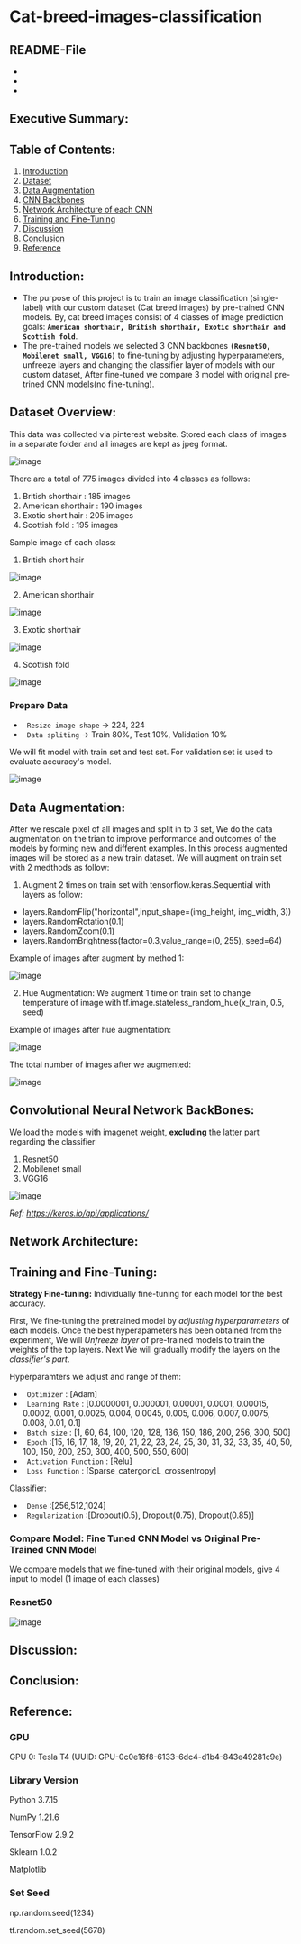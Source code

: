 # Cat-breed-images-classification
## README-File
-
-
-

## Executive Summary:


## Table of Contents:
1. [Introduction](#introduction)
2. [Dataset](#dataset)
3. [Data Augmentation](#augment)
4. [CNN Backbones](#bb)
5. [Network Architecture of each CNN](#architecture)
6. [Training and Fine-Tuning](#finetuning)
7. [Discussion](#discussion)
8. [Conclusion](#conclusion)
9. [Reference](#reference)

## Introduction: <a name="introduction"></a>
- The purpose of this project is to train an image classification (single-label) with our custom dataset (Cat breed images) by pre-trained CNN models. By, cat breed images consist of 4 classes of image prediction goals: **``American shorthair, British shorthair, Exotic shorthair and Scottish fold``**.
- The pre-trained models we selected 3 CNN backbones **``(Resnet50, Mobilenet small, VGG16)``** to fine-tuning by adjusting hyperparameters, unfreeze layers and changing the classifier layer of models with our custom dataset, After fine-tuned we compare 3 model with original pre-trined CNN models(no fine-tuning).

## Dataset Overview: <a name="dataset"></a>
This data was collected via pinterest website. Stored each class of images in a separate folder and all images are kept as jpeg format.

![image](https://user-images.githubusercontent.com/80414593/196963734-1461e440-6c55-4321-9e2e-c528bb4be783.png)

There are a total of 775 images divided into 4 classes as follows:
1. British shorthair : 185 images
2. American shorthair : 190 images
3. Exotic short hair : 205 images
4. Scottish fold : 195 images

Sample image of each class:
1. British short hair

![image](https://user-images.githubusercontent.com/80414593/196994093-bfed1356-d77b-4c9d-8c72-ceabac9b00ca.png)

2. American shorthair

![image](https://user-images.githubusercontent.com/80414593/196995623-3d604fa3-e930-4b66-b1b1-f77040d755eb.png)

3. Exotic shorthair 

![image](https://user-images.githubusercontent.com/80414593/196993705-cb5e9f35-3dbe-43ab-acc6-e0ce71d54e33.png)

4. Scottish fold 

![image](https://user-images.githubusercontent.com/80414593/196995495-2fcc2dff-2cdf-4b43-aa63-f335d893f80d.png)


### Prepare Data
- `` Resize image shape`` -> 224, 224 
- `` Data spliting`` -> Train 80%, Test 10%, Validation 10%

We will fit model with train set and test set. For validation set is used to evaluate accuracy's model.

![image](https://user-images.githubusercontent.com/80414593/196987998-8b1f9480-4fe2-43a4-9a09-e1165945c965.png)

## Data Augmentation: <a name="augment"></a>
After we rescale pixel of all images and split in to 3 set, We do the data augmentation on the trian to improve performance and outcomes of the models by forming new and different examples. In this process augmented images will be stored as a new train dataset. We will augment on train set with 2 medthods as follow:

1. Augment 2 times on train set with tensorflow.keras.Sequential with layers as follow:
  - layers.RandomFlip("horizontal",input_shape=(img_height, img_width, 3))
  - layers.RandomRotation(0.1)
  - layers.RandomZoom(0.1)
  - layers.RandomBrightness(factor=0.3,value_range=(0, 255), seed=64)

Example of images after augment by method 1:

![image](https://user-images.githubusercontent.com/80414593/196961061-5875f4fa-2825-46d8-98f9-fa4c2febe11b.png)


2. Hue Augmentation: We augment 1 time on train set to change temperature of image with tf.image.stateless_random_hue(x_train, 0.5, seed)

Example of images after hue augmentation:

![image](https://user-images.githubusercontent.com/80414593/196975525-2386a39e-7cc5-4047-b37b-e62ff725627b.png)

The total number of images after we augmented:

![image](https://user-images.githubusercontent.com/80414593/196957976-45e6b369-4ca0-46e5-beb9-566c5a9cf825.png)



## Convolutional Neural Network BackBones: <a name="bb"></a>
We load the models with imagenet weight, **excluding** the latter part regarding the classifier
1. Resnet50 
2. Mobilenet small
3. VGG16


![image](https://user-images.githubusercontent.com/80414593/197187459-c813dfba-6fb6-4405-990e-2634d026933e.png)

*Ref: https://keras.io/api/applications/*


## Network Architecture: <a name="architecture"></a>


## Training and Fine-Tuning: <a name="finetuning"></a>
**Strategy Fine-tuning:** 
Individually fine-tuning for each model for the best accuracy.

First, We fine-tuning the pretrained model by *adjusting hyperparameters* of each models. Once the best hyperapameters has been obtained from the experiment, We will *Unfreeze layer* of pre-trained models to train the weights of the top layers. Next We will gradually modify the layers on the *classifier's part*.

Hyperparamters we adjust and range of them:
- `` Optimizer`` : [Adam]
- `` Learning Rate`` : [0.0000001, 0.000001, 0.00001, 0.0001, 0.00015, 0.0002, 0.001, 0.0025, 0.004, 0.0045, 0.005, 0.006, 0.007, 0.0075, 0.008, 0.01, 0.1]
- `` Batch size`` : [1, 60, 64, 100, 120, 128, 136, 150, 186, 200, 256, 300, 500]
- `` Epoch`` :[15, 16, 17, 18, 19, 20, 21, 22, 23, 24, 25, 30, 31, 32, 33, 35, 40, 50, 100, 150, 200, 250, 300, 400, 500, 550, 600]
- `` Activation Function`` : [Relu]
- `` Loss Function`` : [Sparse_catergoricL_crossentropy]

Classifier:
- `` Dense`` :[256,512,1024]
- `` Regularization`` :[Dropout(0.5), Dropout(0.75), Dropout(0.85)]

### Compare Model: Fine Tuned CNN Model vs Original Pre-Trained CNN Model
We compare models that we fine-tuned with their original models, give 4 input to model (1 image of each classes)
### Resnet50

![image](https://user-images.githubusercontent.com/80414593/197201125-10d57379-19e2-4296-b771-123bd93af0f3.png)


## Discussion: <a name="discussion"></a>

## Conclusion: <a name="conclusion"></a>

## Reference: <a name="reference"></a>
### GPU
GPU 0: Tesla T4 (UUID: GPU-0c0e16f8-6133-6dc4-d1b4-843e49281c9e)

### Library Version
Python 3.7.15

NumPy 1.21.6

TensorFlow 2.9.2

Sklearn 1.0.2

Matplotlib

### Set Seed
np.random.seed(1234)

tf.random.set_seed(5678)


